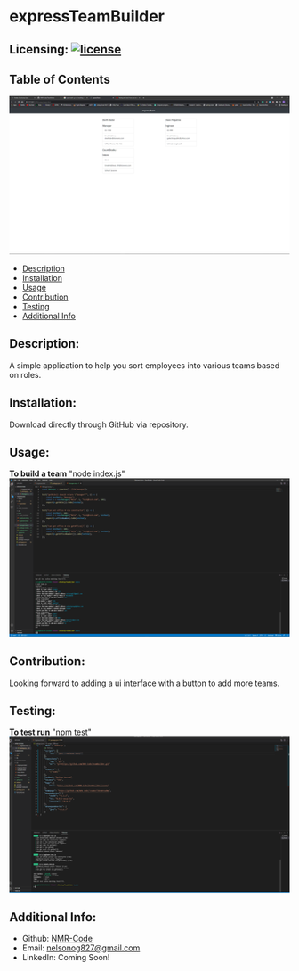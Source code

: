 # expressTeamBuilder
## Licensing: [![license](https://img.shields.io/badge/license--blue)](https://shields.io)
    
## Table of Contents 
 ![Alt text](./Assets/sample.png)
- [Description](#description)
- [Installation](#installation)
- [Usage](#usage)
- [Contribution](#contribution)
- [Testing](#testing)
- [Additional Info](#additional-info)

## Description:
A simple application to help you sort employees into various teams based on roles.

## Installation:
Download directly through GitHub via repository.

## Usage:
**To build a team** "node index.js"
![Alt text](./Assets/appscreenshot.png)

## Contribution:
Looking forward to adding a ui interface with a button to add more teams.

## Testing:
**To test run** "npm test" 
![Alt text](./Assets/testscreenshot.png)

## Additional Info:
- Github: [NMR-Code](https://github.com/NMR-Code)
- Email: nelsonog827@gmail.com 
- LinkedIn: Coming Soon!
